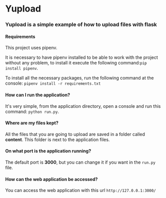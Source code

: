# Yupload
### Yupload is a simple example of how to upload files with flask
#### Requirements
This project uses pipenv. 

It is necessary to have pipenv installed to be able to work with the project without any problem, to install it execute the following command:```pip install pipenv```.

To install all the necessary packages, run the following command at the console: ```pipenv install -r requirements.txt```
#### How can I run the application?
It's very simple, from the application directory, open a console and run this command: ``` python run.py ```.
#### Where are my files kept?
All the files that you are going to upload are saved in a folder called <b>content</b>. This folder is next to the application files.
#### On what port is the application running?
The default port is <b>3000</b>, but you can change it if you want in the ```run.py``` file.
#### How can the web application be accessed?
You can access the web application with this url ```http://127.0.0.1:3000/```
